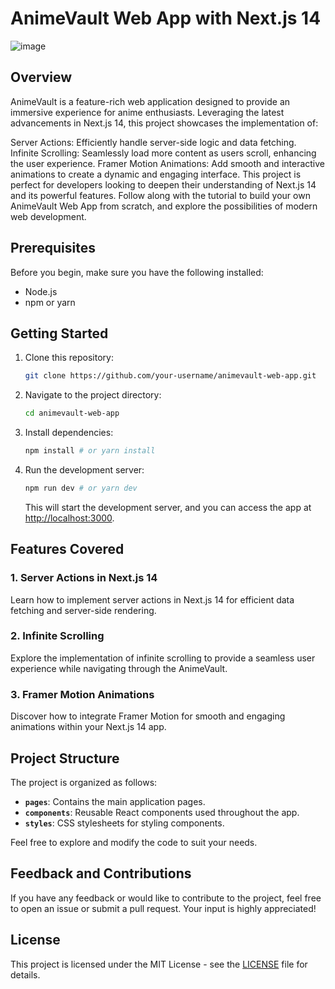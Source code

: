 # AnimeVault Web App with Next.js 14

![image](https://github.com/Josekariz/aniVault/assets/108508143/b84d53a9-b578-42ba-8801-f3b47ff95c61)


## Overview
AnimeVault is a feature-rich web application designed to provide an immersive experience for anime enthusiasts. Leveraging the latest advancements in Next.js 14, this project showcases the implementation of:

Server Actions: Efficiently handle server-side logic and data fetching.
Infinite Scrolling: Seamlessly load more content as users scroll, enhancing the user experience.
Framer Motion Animations: Add smooth and interactive animations to create a dynamic and engaging interface.
This project is perfect for developers looking to deepen their understanding of Next.js 14 and its powerful features. Follow along with the tutorial to build your own AnimeVault Web App from scratch, and explore the possibilities of modern web development.

## Prerequisites

Before you begin, make sure you have the following installed:

- Node.js
- npm or yarn

## Getting Started

1. Clone this repository:

   ```bash
   git clone https://github.com/your-username/animevault-web-app.git
   ```

2. Navigate to the project directory:

   ```bash
   cd animevault-web-app
   ```

3. Install dependencies:

   ```bash
   npm install # or yarn install
   ```

4. Run the development server:

   ```bash
   npm run dev # or yarn dev
   ```

   This will start the development server, and you can access the app at [http://localhost:3000](http://localhost:3000).

## Features Covered

### 1. Server Actions in Next.js 14

Learn how to implement server actions in Next.js 14 for efficient data fetching and server-side rendering.

### 2. Infinite Scrolling

Explore the implementation of infinite scrolling to provide a seamless user experience while navigating through the AnimeVault.

### 3. Framer Motion Animations

Discover how to integrate Framer Motion for smooth and engaging animations within your Next.js 14 app.

## Project Structure

The project is organized as follows:

- **`pages`**: Contains the main application pages.
- **`components`**: Reusable React components used throughout the app.
- **`styles`**: CSS stylesheets for styling components.

Feel free to explore and modify the code to suit your needs.

## Feedback and Contributions

If you have any feedback or would like to contribute to the project, feel free to open an issue or submit a pull request. Your input is highly appreciated!

## License

This project is licensed under the MIT License - see the [LICENSE](LICENSE) file for details.

